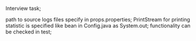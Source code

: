 Interview task;

path to source logs files specify in props.properties;
PrintStream for printing statistic is specified like bean in Config.java as System.out;
functionality can be checked in test;
